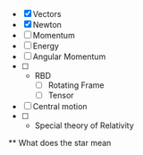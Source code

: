 
- [x] Vectors
- [x] Newton
- [ ] Momentum
- [ ] Energy
- [ ] Angular Momentum
- [ ] * RBD
    - [ ] Rotating Frame
    - [ ]  Tensor
- [ ] Central motion
- [ ] * Special theory of Relativity

** What does the star mean
